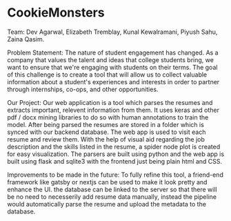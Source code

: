 # CookieMonsters

Team:
Dev Agarwal,
Elizabeth Tremblay,
Kunal Kewalramani,
Piyush Sahu,
Zaina Qasim.

Problem Statement:
The nature of student engagement has changed. As a company that values the talent and ideas that college students bring, we want to ensure that we're engaging with students on their terms. The goal of this challenge is to create a tool that will allow us to collect valuable information about a student's experiences and interests in order to partner through internships, co-ops, and other opportunities.

Our Project:
Our web application is a tool which parses the resumes and extracts important, relevent information from them. It uses keras and other pdf / docx mining libraries to do so with human annotations to train the model. After being parsed the resumes are stored in a folder which is synced with our backend database.
The web app is used to visit each resume and review them. With the help of visual aid regarding the job description and the skills listed in the resume, a spider node plot is created for easy visualization.
The parsers are built using python and the web app is built using flask and sqlite3 with the frontend just being plain html and CSS. 

Improvements to be made in the future:
To fully refine this tool, a friend-end framework like gatsby or nextjs can be used to make it look pretty and enhance the UI. the database can be linked to the server so that there will be no need to necesserily add resume data manually, instead the pipeline would automatically parse the resume and upload the metadata to the database. 
